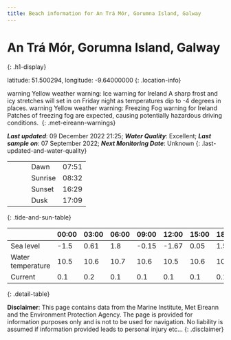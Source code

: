 ```yaml
---
title: Beach information for An Trá Mór, Gorumna Island, Galway
---
```

# An Trá Mór, Gorumna Island, Galway 
{: .h1-display}

latitude: 51.500294, longitude: -9.64000000
{: .location-info}

<span class="material-icons yellow-warning">warning</span>&nbsp;Yellow weather warning: Ice warning for Ireland A sharp frost and icy stretches will set in on Friday night as temperatures dip to -4 degrees in places.&nbsp;<span class="material-icons yellow-warning">warning</span>&nbsp;Yellow weather warning: Freezing Fog warning for Ireland Patches of freezing fog are expected, causing potentially hazardous driving conditions.&nbsp;
{: .met-eireann-warnings}

___Last updated___: 09 December 2022 21:25; ___Water Quality___: Excellent;
___Last sample on___: 07 September 2022; ___Next Monitoring Date___: Unknown
{: .last-updated-and-water-quality}

|   |   |   |   |   |
|---|---|---|---|---|
|   |   |   | Dawn  | 07:51 |
|   |   |   | Sunrise  | 08:32 |
|   |   |   | Sunset  | 16:29 |
|   |   |   | Dusk  | 17:09 |
{: .tide-and-sun-table}

<div></div>

| | 00:00 | 03:00 | 06:00 | 09:00 | 12:00 | 15:00 | 18:00 | 21:00 |
|---|---|---|---|---|---|---|---|---|
| Sea level | -1.5 | 0.61 | 1.8 | -0.15| -1.67 | 0.05 | 1.51 | 0.03 |
| Water temperature | 10.5 | 10.6 | 10.7 | 10.6 | 10.5 | 10.6 | 10.7 | 10.6 |
| Current | 0.1 | 0.2 | 0.1 | 0.1 | 0.1| 0.1 | 0.1 | 0.1 |
{: .detail-table}

__Disclaimer__: This page contains data from the Marine Institute,
Met Eireann and the Environment Protection Agency. The page is provided for
information purposes only and is not to be used for navigation. No liability
is assumed if information provided leads to personal injury etc...
{: .disclaimer}